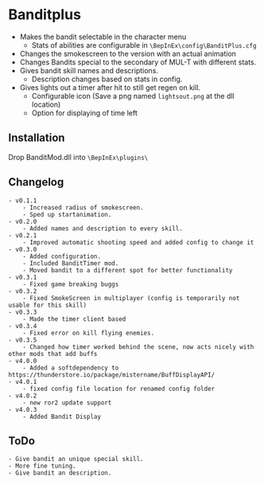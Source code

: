 # Banditplus

  - Makes the bandit selectable in the character menu
	- Stats of abilities are configurable in `\BepInEx\config\BanditPlus.cfg`
  - Changes the smokescreen to the version with an actual animation
  - Changes Bandits special to the secondary of MUL-T with different stats.
  - Gives bandit skill names and descriptions.
	- Description changes based on stats in config.
  - Gives lights out a timer after hit to still get regen on kill.
	- Configurable icon (Save a png named `lightsout.png` at the dll location)
	- Option for displaying of time left

## Installation
Drop BanditMod.dll into `\BepInEx\plugins\`

## Changelog
	- v0.1.1
		- Increased radius of smokescreen.
		- Sped up startanimation.
	- v0.2.0
		- Added names and description to every skill.
	- v0.2.1
		- Improved automatic shooting speed and added config to change it
	- v0.3.0
		- Added configuration.
		- Included BanditTimer mod.
		- Moved bandit to a different spot for better functionality
	- v0.3.1
		- Fixed game breaking buggs
	- v0.3.2
		- Fixed SmokeScreen in multiplayer (config is temporarily not usable for this skill)
	- v0.3.3
		- Made the timer client based
	- v0.3.4
		- Fixed error on kill flying enemies.
	- v0.3.5
		- Changed how timer worked behind the scene, now acts nicely with other mods that add buffs
	- v4.0.0
		- Added a softdependency to https://thunderstore.io/package/mistername/BuffDisplayAPI/
	- v4.0.1
		- fixed config file location for renamed config folder
	- v4.0.2
		- new ror2 update support
	- v4.0.3
		- Added Bandit Display
		
## ToDo
	- Give bandit an unique special skill.
	- More fine tuning.
	- Give bandit an description.